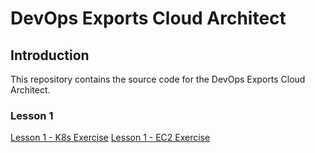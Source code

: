 # DevOps Exports Cloud Architect

## Introduction

This repository contains the source code for the DevOps Exports Cloud Architect.

### Lesson 1

[Lesson 1 - K8s Exercise](lesson1/k8s-exercise.md)
[Lesson 1 - EC2 Exercise](lesson1/ec2-exercise.md)
